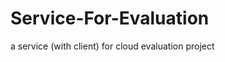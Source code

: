 Service-For-Evaluation
======================

a service (with client) for cloud evaluation project

